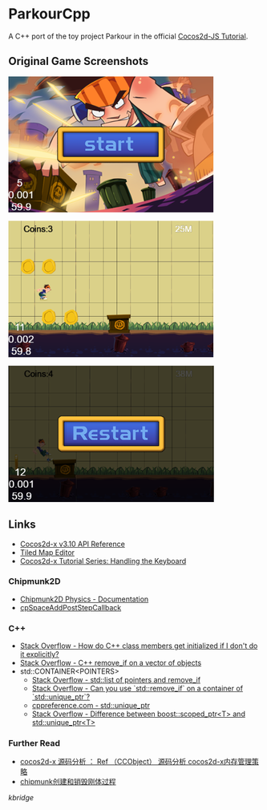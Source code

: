 # ParkourCpp

A C++ port of the toy project Parkour in the official [Cocos2d-JS Tutorial](http://cocos2d-x.org/docs/tutorials/javascript/javascript/index.html).

## Original Game Screenshots

![Game Start](screenshot1.png)

![Game Running](screenshot2.png)

![Game Over](screenshot3.png)

## Links

* [Cocos2d-x v3.10 API Reference](http://www.cocos2d-x.org/docs/api-ref/cplusplus/V3.10/)
* [Tiled Map Editor](http://www.mapeditor.org/)
* [Cocos2d-x Tutorial Series: Handling the Keyboard](http://www.gamefromscratch.com/post/2014/10/07/Cocos2d-x-Tutorial-Series-Handling-the-Keyboard.aspx)

### Chipmunk2D
- [Chipmunk2D Physics - Documentation](http://chipmunk-physics.net/documentation.php)
- [cpSpaceAddPostStepCallback](http://chipmunk-physics.net/release/ChipmunkLatest-API-Reference/group__cp_space.html#ga6fbf3c0722a5618ded1ed7371cbebcb3)

### C++
- [Stack Overflow - How do C++ class members get initialized if I don't do it explicitly?](http://stackoverflow.com/questions/3127454/how-do-c-class-members-get-initialized-if-i-dont-do-it-explicitly)
- [Stack Overflow - C++ remove\_if on a vector of objects](http://stackoverflow.com/questions/7958216/c-remove-if-on-a-vector-of-objects)
- std::CONTAINER&lt;POINTERS&gt;
  - [Stack Overflow - std::list of pointers and remove\_if](http://stackoverflow.com/questions/10539972/stdlist-of-pointers-and-remove-if)
  - [Stack Overflow - Can you use \`std::remove\_if\` on a container of \`std::unique\_ptr\`?](http://stackoverflow.com/questions/8415016/can-you-use-stdremove-if-on-a-container-of-stdunique-ptr)
  - [cppreference.com - std::unique\_ptr](http://en.cppreference.com/w/cpp/memory/unique_ptr)
  - [Stack Overflow - Difference between boost::scoped\_ptr&lt;T&gt; and std::unique\_ptr&lt;T&gt;](http://stackoverflow.com/questions/8199812/difference-between-boostscoped-ptrt-and-stdunique-ptrt)

### Further Read
- [cocos2d-x 源码分析 ： Ref （CCObject） 源码分析 cocos2d-x内存管理策略](http://blog.csdn.net/u011225840/article/details/32919969)
- [chipmunk创建和销毁刚体过程](http://blog.csdn.net/hcwzq/article/details/18401789)

*kbridge*
